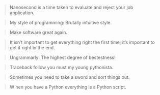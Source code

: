 > Nanosecond is a time taken to evaluate and reject your job application.


> My style of programming: Brutally intuitive style.


> Make software great again.


> It isn’t important to get everything right the first time; it’s important to get it right in the end.


> Ungrammarly: The highest degree of bestestness!


> Traceback follow you must my young pythonista.


> Sometimes you need to take a sword and sort things out.


> W hen you have a Python everything is a Python script.
